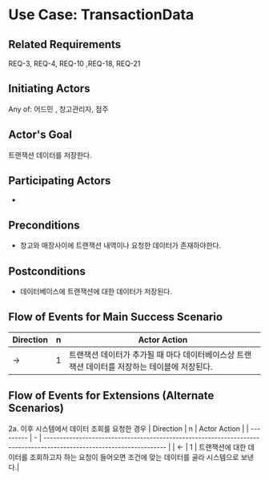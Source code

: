 # Use Case: TransactionData

## **Related Requirements**

REQ-3, REQ-4, REQ-10 ,REQ-18, REQ-21

## **Initiating Actors**

Any of: 어드민 , 창고관리자, 점주

## **Actor's Goal**

트랜잭션 데이터를 저장한다.

## **Participating Actors**

 - 

## **Preconditions**

- 창고와 매장사이에 트랜잭션 내역이나 요청한 데이터가 존재하야한다. 

## **Postconditions**

- 데이터베이스에 트랜잭션에 대한 데이터가 저장된다.

## Flow of Events for Main Success Scenario
| Direction | n | Actor Action                                                                                                         |
| --------- | - | -------------------------------------------------------------------------------------------------------------------- |
| →         | 1 | 트랜잭션 데이터가 추가될 때 마다 데이터베이스상 트랜잭션 데이터를 저장하는 테이블에 저장된다. |

## Flow of Events for Extensions (Alternate Scenarios)
2a. 이후 시스템에서 데이터 조회를 요청한 경우
| Direction | n | Actor Action                                                                                                         |
| --------- | - | -------------------------------------------------------------------------------------------------------------------- |
| ←         | 1 | 트랜잭션에 대한 데이터를 조회하고자 하는 요청이 들어오면 조건에 맞는 데이터를 골라 시스템으로 보낸다.|




